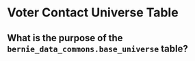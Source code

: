 
# Voter Contact Universe Table

## What is the purpose of the `bernie_data_commons.base_universe` table?
